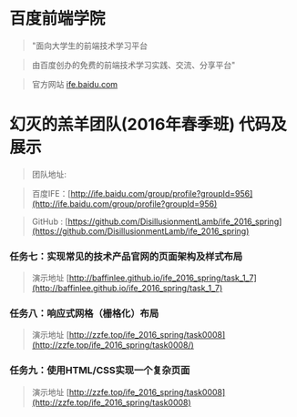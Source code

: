 # 百度前端学院

> "面向大学生的前端技术学习平台

> 由百度创办的免费的前端技术学习实践、交流、分享平台" 

> 官方网站 [ife.baidu.com](http://ife.baidu.com)

# 幻灭的羔羊团队(2016年春季班) 代码及展示
> 团队地址:

> 百度IFE：[http://ife.baidu.com/group/profile?groupId=956](http://ife.baidu.com/group/profile?groupId=956)

> GitHub : [https://github.com/DisillusionmentLamb/ife_2016_spring](https://github.com/DisillusionmentLamb/ife_2016_spring)

### 任务七：实现常见的技术产品官网的页面架构及样式布局
> 演示地址 [http://baffinlee.github.io/ife_2016_spring/task_1_7](http://baffinlee.github.io/ife_2016_spring/task_1_7)

### 任务八：响应式网格（栅格化）布局
> 演示地址 [http://zzfe.top/ife_2016_spring/task0008](http://zzfe.top/ife_2016_spring/task0008/)

### 任务九：使用HTML/CSS实现一个复杂页面
> 演示地址 [http://zzfe.top/ife_2016_spring/task0008](http://zzfe.top/ife_2016_spring/task0008)